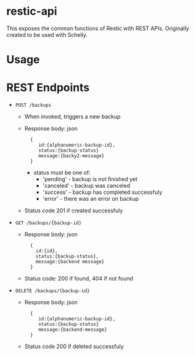 # restic-api
This exposes the common functions of Restic with REST APIs. Originally created to be used with Schelly.

# Usage



# REST Endpoints

  - ```POST /backups```
    - When invoked, triggers a new backup
    - Response body: json 
     
      ```
        {
           id:{alphanumeric-backup-id},
           status:{backup-status}
           message:{backy2-message}
        }
      ```
      - status must be one of:
          - 'pending' - backup is not finished yet
          - 'canceled' - backup was canceled
          - 'success' - backup has completed successfuly
          - 'error' - there was an error on backup
      
    - Status code 201 if created successfuly

  - ```GET /backups/{backup-id}```
    - Response body: json
    
       ```
         {
           id:{id},
           status:{backup-status},
           message:{backend message}
         }
       ```
    - Status code: 200 if found, 404 if not found

  - ```DELETE /backups/{backup-id}```
    - Response body: json 
     
      ```
        {
           id:{alphanumeric-backup-id},
           status:{backup-status}
           message:{backend-message}
        }
      ```
      
    - Status code 200 if deleted successfuly
